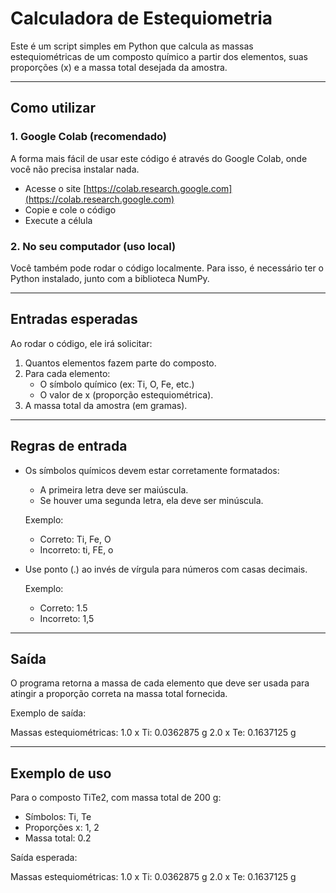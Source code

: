 # Calculadora de Estequiometria

Este é um script simples em Python que calcula as massas estequiométricas de um composto químico a partir dos elementos, suas proporções (x) e a massa total desejada da amostra.

---

## Como utilizar

### 1. Google Colab (recomendado)

A forma mais fácil de usar este código é através do Google Colab, onde você não precisa instalar nada.

- Acesse o site [https://colab.research.google.com](https://colab.research.google.com)
- Copie e cole o código
- Execute a célula

### 2. No seu computador (uso local)

Você também pode rodar o código localmente. Para isso, é necessário ter o Python instalado, junto com a biblioteca NumPy.

---

## Entradas esperadas

Ao rodar o código, ele irá solicitar:

1. Quantos elementos fazem parte do composto.
2. Para cada elemento:
   - O símbolo químico (ex: Ti, O, Fe, etc.)
   - O valor de x (proporção estequiométrica).
3. A massa total da amostra (em gramas).

---

## Regras de entrada

- Os símbolos químicos devem estar corretamente formatados:
  - A primeira letra deve ser maiúscula.
  - Se houver uma segunda letra, ela deve ser minúscula.

  Exemplo:
  - Correto: Ti, Fe, O
  - Incorreto: ti, FE, o

- Use ponto (.) ao invés de vírgula para números com casas decimais.

  Exemplo:
  - Correto: 1.5
  - Incorreto: 1,5

---

## Saída

O programa retorna a massa de cada elemento que deve ser usada para atingir a proporção correta na massa total fornecida.

Exemplo de saída:

Massas estequiométricas:
1.0 x Ti: 0.0362875 g
2.0 x Te: 0.1637125 g


---

## Exemplo de uso

Para o composto TiTe2, com massa total de 200 g:

- Símbolos: Ti, Te
- Proporções x: 1, 2
- Massa total: 0.2

Saída esperada:

Massas estequiométricas:
1.0 x Ti: 0.0362875 g
2.0 x Te: 0.1637125 g

